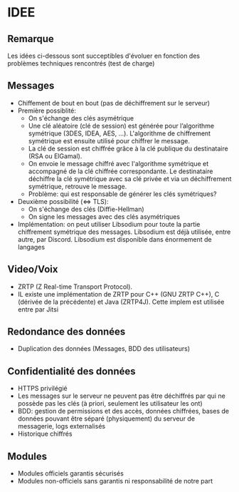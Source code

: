 # IDEE

## Remarque

Les idées ci-dessous sont succeptibles d'évoluer en fonction des problèmes techniques rencontrés (test de charge)

## Messages

- Chiffement de bout en bout (pas de déchiffrement sur le serveur)
- Première possiblité: 
    * On s'échange des clés asymétrique
    * Une clé aléatoire (clé de session) est générée pour l’algorithme symétrique (3DES, IDEA, AES, ...). L'algorithme de chiffrement symétrique est ensuite utilisé pour chiffrer le message. 
    * La clé de session est chiffrée grâce à la clé publique du destinataire (RSA ou ElGamal). 
    * On envoie le message chiffré avec l'algorithme symétrique et accompagné de la clé chiffrée correspondante. Le destinataire déchiffre la clé symétrique avec sa clé privée et via un déchiffrement symétrique, retrouve le message.
    * Problème: qui est responsable de générer les clés symétriques?
- Deuxième possibilité (<=> TLS):
    * On s'échange des clés (Diffie-Hellman)
    * On signe les messages avec des clés asymétriques
- Implémentation: on peut utiliser Libsodium pour toute la partie chiffrement symétrique des messages. Libsodium est déjà utilisée, entre autre, par Discord. Libsodium est disponible dans énormement de langages

## Video/Voix

- ZRTP (Z Real-time Transport Protocol).
- IL existe une implémentation de ZRTP pour C++ (GNU ZRTP C++), C (dérivée de la précédente) et Java (ZRTP4J). Cette implem est utilisée entre par Jitsi

## Redondance des données

- Duplication des données (Messages, BDD des utilisateurs)

## Confidentialité des données

- HTTPS privilégié
- Les messages sur le serveur ne peuvent pas être déchiffrés par qui ne possède pas les clés (à priori, seulement les utilisateur les ont)
- BDD: gestion de permissions et des accès, données chiffrées, bases de données pouvant être séparé (physiquement) du serveur de messagerie, logs externalisés
- Historique chiffrés

## Modules

- Modules officiels garantis sécurisés
- Modules non-officiels sans garantis ni responsabilité de notre part